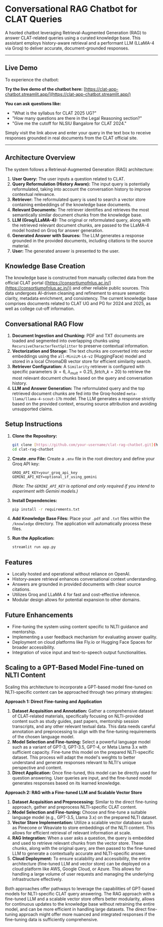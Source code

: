 # Conversational RAG Chatbot for CLAT Queries

A hsoted chatbot leveraging Retrieval-Augmented Generation (RAG) to answer CLAT-related queries using a curated knowledge base. This assistant employs history-aware retrieval and a performant LLM (LLaMA-4 via Groq) to deliver accurate, document-grounded responses.

---

## Live Demo

To experience the chatbot:

**Try the live demo of the chatbot here:** [https://clat-app-chatbot.streamlit.app/](https://clat-app-chatbot.streamlit.app/)

**You can ask questions like:**

- "What is the syllabus for CLAT 2025 UG?"
- "How many questions are there in the Legal Reasoning section?"
- "Give me the cutoff for NLSIU Bangalore for CLAT 2024."

Simply visit the link above and enter your query in the text box to receive responses grounded in real documents from the CLAT official site.

---

## Architecture Overview

The system follows a Retrieval-Augmented Generation (RAG) architecture:

1.  **User Query:** The user inputs a question related to CLAT.
2.  **Query Reformulation (History Aware):** The input query is potentially reformulated, taking into account the conversation history to improve contextual relevance.
3.  **Retriever:** The reformulated query is used to search a vector store containing embeddings of the knowledge base documents.
4.  **Relevant Documents:** The retriever identifies and retrieves the most semantically similar document chunks from the knowledge base.
5.  **LLM (Groq/LLaMA-4):** The original or reformulated query, along with the retrieved relevant document chunks, are passed to the LLaMA-4 model hosted on Groq for answer generation.
6.  **Generated Answer with Sources:** The LLM generates a response grounded in the provided documents, including citations to the source material.
7.  **User:** The generated answer is presented to the user.

## Knowledge Base Creation

The knowledge base is constructed from manually collected data from the official CLAT portal ([https://consortiumofnlus.ac.in/](https://consortiumofnlus.ac.in/)) and other reliable public sources. This data undergoes AI-driven cleaning and refinement to ensure semantic clarity, metadata enrichment, and consistency. The current knowledge base comprises documents related to CLAT UG and PG for 2024 and 2025, as well as college cut-off information.

## Conversational RAG Flow

1.  **Document Ingestion and Chunking:** PDF and TXT documents are loaded and segmented into overlapping chunks using `RecursiveCharacterTextSplitter` to preserve contextual information.
2.  **Vectorization and Storage:** The text chunks are converted into vector embeddings using the `all-MiniLM-L6-v2` (HuggingFace) model and stored in a local ChromaDB vector store for efficient similarity search.
3.  **Retriever Configuration:** A `Similarity` retriever is configured with specific parameters ($k=6$, $\lambda_{mult}=0.25$, $fetch\_k=20$) to retrieve the most relevant document chunks based on the query and conversation history.
4.  **LLM and Answer Generation:** The reformulated query and the top retrieved document chunks are fed into the Groq-hosted `meta-llama/llama-4-scout-17b` model. The LLM generates a response strictly based on the provided context, ensuring source attribution and avoiding unsupported claims.

## Setup Instructions

1.  **Clone the Repository:**
    ```bash
    git clone [https://github.com/your-username/clat-rag-chatbot.git](https://github.com/your-username/clat-rag-chatbot.git)
    cd clat-rag-chatbot
    ```

2.  **Create .env File:**
    Create a `.env` file in the root directory and define your Groq API key:
    ```env
    GROQ_API_KEY=your_groq_api_key
    GEMINI_API_KEY=optional_if_using_gemini
    ```
    *(Note: The `GEMINI_API_KEY` is optional and only required if you intend to experiment with Gemini models.)*

3.  **Install Dependencies:**
    ```bash
    pip install -r requirements.txt
    ```

4.  **Add Knowledge Base Files:**
    Place your `.pdf` and `.txt` files within the `/knowledge` directory. The application will automatically process these files.

5.  **Run the Application:**
    ```bash
    streamlit run app.py
    ```

## Features

- Locally hosted and operational without reliance on OpenAI.
- History-aware retrieval enhances conversational context understanding.
- Answers are grounded in provided documents with clear source citations.
- Utilizes Groq and LLaMA 4 for fast and cost-effective inference.
- Modular design allows for potential expansion to other domains.

## Future Enhancements

- Fine-tuning the system using content specific to NLTI guidance and mentorship.
- Implementing a user feedback mechanism for evaluating answer quality.
- Deployment on cloud platforms like Fly.io or Hugging Face Spaces for broader accessibility.
- Integration of voice input and text-to-speech output functionalities.

## Scaling to a GPT-Based Model Fine-tuned on NLTI Content

Scaling this architecture to incorporate a GPT-based model fine-tuned on NLTI-specific content can be approached through two primary strategies:

**Approach 1: Direct Fine-tuning and Application**

1.  **Dataset Acquisition and Annotation:** Gather a comprehensive dataset of CLAT-related materials, specifically focusing on NLTI-provided content such as study guides, past papers, mentorship session transcripts, and any other relevant textual data. This data needs careful annotation and preprocessing to align with the fine-tuning requirements of the chosen language model.
2.  **Model Selection and Fine-tuning:** Select a powerful language model such as a variant of GPT-3, GPT-3.5, GPT-4, or Meta Llama 3.x with sufficient capacity. Fine-tune this model on the prepared NLTI-specific dataset. This process will adapt the model's weights to better understand and generate responses relevant to NLTI's unique perspective and content.
3.  **Direct Application:** Once fine-tuned, this model can be directly used for question answering. User queries are input, and the fine-tuned model generates responses based on its learned knowledge.

**Approach 2: RAG with a Fine-tuned LLM and Scalable Vector Store**

1.  **Dataset Acquisition and Preprocessing:** Similar to the direct fine-tuning approach, gather and preprocess NLTI-specific CLAT content.
2.  **Model Selection and Fine-tuning:** Choose and fine-tune a suitable language model (e.g., GPT-3.5, Llama 3.x) on the prepared NLTI dataset.
3.  **Vector Store Implementation:** Utilize a scalable vector database such as Pinecone or Weaviate to store embeddings of the NLTI content. This allows for efficient retrieval of relevant information at scale.
4.  **RAG Integration:** When a user asks a question, the query is embedded and used to retrieve relevant chunks from the vector store. These chunks, along with the original query, are then passed to the fine-tuned LLM to generate a contextually accurate and NLTI-specific answer.
5.  **Cloud Deployment:** To ensure scalability and accessibility, the entire architecture (fine-tuned LLM and vector store) can be deployed on a cloud platform like AWS, Google Cloud, or Azure. This allows for handling a large volume of user requests and managing the underlying infrastructure effectively.

Both approaches offer pathways to leverage the capabilities of GPT-based models for NLTI-specific CLAT query answering. The RAG approach with a fine-tuned LLM and a scalable vector store offers better modularity, allows for continuous updates to the knowledge base without retraining the entire model, and can be more efficient in handling large datasets. The direct fine-tuning approach might offer more nuanced and integrated responses if the fine-tuning data is sufficiently comprehensive.

